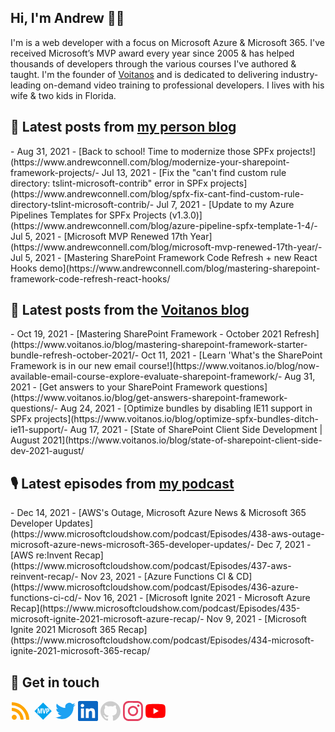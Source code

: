 ## Hi, I'm Andrew 👋🏼

I'm is a web developer with a focus on Microsoft Azure & Microsoft 365. I've received Microsoft’s MVP award every year since 2005 & has helped thousands of developers through the various courses I've authored & taught. I'm the founder of [Voitanos](https://www.voitanos.io) and is dedicated to delivering industry-leading on-demand video training to professional developers. I lives with his wife & two kids in Florida.

## 📘 Latest posts from [my person blog](https://www.andrewconnell.com)
<!-- MYBLOG-POST-LIST:START -->- Aug 31, 2021 - [Back to school! Time to modernize those SPFx projects!](https://www.andrewconnell.com/blog/modernize-your-sharepoint-framework-projects/- Jul 13, 2021 - [Fix the &quot;can&#39;t find custom rule directory: tslint-microsoft-contrib&quot; error in SPFx projects](https://www.andrewconnell.com/blog/spfx-fix-cant-find-custom-rule-directory-tslint-microsoft-contrib/- Jul 7, 2021 - [Update to my Azure Pipelines Templates for SPFx Projects &lpar;v1.3.0&rpar;](https://www.andrewconnell.com/blog/azure-pipeline-spfx-template-1-4/- Jul 5, 2021 - [Microsoft MVP Renewed 17th Year](https://www.andrewconnell.com/blog/microsoft-mvp-renewed-17th-year/- Jul 5, 2021 - [Mastering SharePoint Framework Code Refresh + new React Hooks demo](https://www.andrewconnell.com/blog/mastering-sharepoint-framework-code-refresh-react-hooks/<!-- MYBLOG-POST-LIST:END -->

## 📙 Latest posts from the [Voitanos blog](https://www.voitanos.io/blog)
<!-- VOITANOSBLOG-POST-LIST:START -->- Oct 19, 2021 - [Mastering SharePoint Framework - October 2021 Refresh](https://www.voitanos.io/blog/mastering-sharepoint-framework-starter-bundle-refresh-october-2021/- Oct 11, 2021 - [Learn &#39;What&#39;s the SharePoint Framework is in our new email course!](https://www.voitanos.io/blog/now-available-email-course-explore-evaluate-sharepoint-framework/- Aug 31, 2021 - [Get answers to your SharePoint Framework questions](https://www.voitanos.io/blog/get-answers-sharepoint-framework-questions/- Aug 24, 2021 - [Optimize bundles by disabling IE11 support in SPFx projects](https://www.voitanos.io/blog/optimize-spfx-bundles-ditch-ie11-support/- Aug 17, 2021 - [State of SharePoint Client Side Development | August 2021](https://www.voitanos.io/blog/state-of-sharepoint-client-side-dev-2021-august/<!-- VOITANOSBLOG-POST-LIST:END -->

## 🎙 Latest episodes from [my podcast](https://www.microsoftcloudshow.com)
<!-- MSCLOUDSHOWBLOG-POST-LIST:START -->- Dec 14, 2021 - [AWS&#39;s Outage, Microsoft Azure News &amp; Microsoft 365 Developer Updates](https://www.microsoftcloudshow.com/podcast/Episodes/438-aws-outage-microsoft-azure-news-microsoft-365-developer-updates/- Dec 7, 2021 - [AWS re:Invent Recap](https://www.microsoftcloudshow.com/podcast/Episodes/437-aws-reinvent-recap/- Nov 23, 2021 - [Azure Functions CI &amp; CD](https://www.microsoftcloudshow.com/podcast/Episodes/436-azure-functions-ci-cd/- Nov 16, 2021 - [Microsoft Ignite 2021 - Microsoft Azure Recap](https://www.microsoftcloudshow.com/podcast/Episodes/435-microsoft-ignite-2021-microsoft-azure-recap/- Nov 9, 2021 - [Microsoft Ignite 2021 Microsoft 365 Recap](https://www.microsoftcloudshow.com/podcast/Episodes/434-microsoft-ignite-2021-microsoft-365-recap/<!-- MSCLOUDSHOWBLOG-POST-LIST:END -->

## 👊 Get in touch

<a target="_blank" href="https://www.andrewconnell.com"><svg role="img" width="32" height="32" fill="#FFA500" viewBox="0 0 448 512" xmlns="http://www.w3.org/2000/svg"><title>Microsoft MVP</title><path d="M128.081 415.959c0 35.369-28.672 64.041-64.041 64.041S0 451.328 0 415.959s28.672-64.041 64.041-64.041 64.04 28.673 64.04 64.041zm175.66 47.25c-8.354-154.6-132.185-278.587-286.95-286.95C7.656 175.765 0 183.105 0 192.253v48.069c0 8.415 6.49 15.472 14.887 16.018 111.832 7.284 201.473 96.702 208.772 208.772.547 8.397 7.604 14.887 16.018 14.887h48.069c9.149.001 16.489-7.655 15.995-16.79zm144.249.288C439.596 229.677 251.465 40.445 16.503 32.01 7.473 31.686 0 38.981 0 48.016v48.068c0 8.625 6.835 15.645 15.453 15.999 191.179 7.839 344.627 161.316 352.465 352.465.353 8.618 7.373 15.453 15.999 15.453h48.068c9.034-.001 16.329-7.474 16.005-16.504z"/></svg></a>
<a target="_blank" href="https://mvp.microsoft.com/en-us/PublicProfile/21083?fullName=Andrew%20Connell"><svg role="img" width="32" height="32" fill="#00A4EF" viewBox="0 0 50 50" xmlns="http://www.w3.org/2000/svg"><title>Microsoft MVP</title><path d="M17.42,26.16a15.14,15.14,0,0,0-.22,1.59l-.07.48h0a14.16,14.16,0,0,0-.33-2l-1.82-7.89h-3.5v13h2.07V24.43c0-1.18,0-2.39-.09-3.61h.08l.35,2.3,2,8.19h2.28L20,23c.18-.9.31-1.63.39-2.18h.05q-.09,2-.09,2.94v7.55h2.14v-13H19.13Zm18.36.72h1a3.81,3.81,0,0,0,3-1.24,4.54,4.54,0,0,0,1.14-3.17,4.23,4.23,0,0,0-1-3.08A3.81,3.81,0,0,0,37,18.34H33.29v13h2.49Zm0-6.37h.83a1.62,1.62,0,0,1,1.25.52,2.25,2.25,0,0,1,.48,1.57c0,1.42-.57,2.13-1.7,2.13h-.86Zm-9.24,10.8h2.67l3.31-13H30l-1.8,8.5c-.09.47-.15.92-.19,1.34l-.05.35h-.06a12,12,0,0,0-.2-1.65l-1.8-8.54H23.32ZM25.26,46.75,3.75,25.24,25.24,3.75,46.75,25.26Z"/></svg></a>
<a target="_blank" href="https://www.twitter.com/andrewconnell"><svg role="img" width="32" height="32" fill="#1DA1F2" viewBox="0 0 24 24" xmlns="http://www.w3.org/2000/svg"><title>Twitter</title><path d="M23.953 4.57a10 10 0 01-2.825.775 4.958 4.958 0 002.163-2.723c-.951.555-2.005.959-3.127 1.184a4.92 4.92 0 00-8.384 4.482C7.69 8.095 4.067 6.13 1.64 3.162a4.822 4.822 0 00-.666 2.475c0 1.71.87 3.213 2.188 4.096a4.904 4.904 0 01-2.228-.616v.06a4.923 4.923 0 003.946 4.827 4.996 4.996 0 01-2.212.085 4.936 4.936 0 004.604 3.417 9.867 9.867 0 01-6.102 2.105c-.39 0-.779-.023-1.17-.067a13.995 13.995 0 007.557 2.209c9.053 0 13.998-7.496 13.998-13.985 0-.21 0-.42-.015-.63A9.935 9.935 0 0024 4.59z"/></svg></a>
<a target="_blank" href="https://www.linkedin.com/in/andrewconnell"><svg role="img" width="32" height="32" fill="#0A66C2" viewBox="0 0 24 24" xmlns="http://www.w3.org/2000/svg"><title>LinkedIn</title><path d="M20.447 20.452h-3.554v-5.569c0-1.328-.027-3.037-1.852-3.037-1.853 0-2.136 1.445-2.136 2.939v5.667H9.351V9h3.414v1.561h.046c.477-.9 1.637-1.85 3.37-1.85 3.601 0 4.267 2.37 4.267 5.455v6.286zM5.337 7.433c-1.144 0-2.063-.926-2.063-2.065 0-1.138.92-2.063 2.063-2.063 1.14 0 2.064.925 2.064 2.063 0 1.139-.925 2.065-2.064 2.065zm1.782 13.019H3.555V9h3.564v11.452zM22.225 0H1.771C.792 0 0 .774 0 1.729v20.542C0 23.227.792 24 1.771 24h20.451C23.2 24 24 23.227 24 22.271V1.729C24 .774 23.2 0 22.222 0h.003z"/></svg></a>
<a target="_blank" href="https://www.github.com/andrewconnell"><svg role="img" width="32" height="32" fill="#cccccc" viewBox="0 0 24 24" xmlns="http://www.w3.org/2000/svg"><title>GitHub</title><path d="M12 .297c-6.63 0-12 5.373-12 12 0 5.303 3.438 9.8 8.205 11.385.6.113.82-.258.82-.577 0-.285-.01-1.04-.015-2.04-3.338.724-4.042-1.61-4.042-1.61C4.422 18.07 3.633 17.7 3.633 17.7c-1.087-.744.084-.729.084-.729 1.205.084 1.838 1.236 1.838 1.236 1.07 1.835 2.809 1.305 3.495.998.108-.776.417-1.305.76-1.605-2.665-.3-5.466-1.332-5.466-5.93 0-1.31.465-2.38 1.235-3.22-.135-.303-.54-1.523.105-3.176 0 0 1.005-.322 3.3 1.23.96-.267 1.98-.399 3-.405 1.02.006 2.04.138 3 .405 2.28-1.552 3.285-1.23 3.285-1.23.645 1.653.24 2.873.12 3.176.765.84 1.23 1.91 1.23 3.22 0 4.61-2.805 5.625-5.475 5.92.42.36.81 1.096.81 2.22 0 1.606-.015 2.896-.015 3.286 0 .315.21.69.825.57C20.565 22.092 24 17.592 24 12.297c0-6.627-5.373-12-12-12"/></svg></a>
<a target="_blank" href="https://www.instagram.com/andrewconnell1"><svg role="img" width="32" height="32" fill="#E4405F" viewBox="0 0 24 24" xmlns="http://www.w3.org/2000/svg"><title>Instagram</title><path d="M12 0C8.74 0 8.333.015 7.053.072 5.775.132 4.905.333 4.14.63c-.789.306-1.459.717-2.126 1.384S.935 3.35.63 4.14C.333 4.905.131 5.775.072 7.053.012 8.333 0 8.74 0 12s.015 3.667.072 4.947c.06 1.277.261 2.148.558 2.913.306.788.717 1.459 1.384 2.126.667.666 1.336 1.079 2.126 1.384.766.296 1.636.499 2.913.558C8.333 23.988 8.74 24 12 24s3.667-.015 4.947-.072c1.277-.06 2.148-.262 2.913-.558.788-.306 1.459-.718 2.126-1.384.666-.667 1.079-1.335 1.384-2.126.296-.765.499-1.636.558-2.913.06-1.28.072-1.687.072-4.947s-.015-3.667-.072-4.947c-.06-1.277-.262-2.149-.558-2.913-.306-.789-.718-1.459-1.384-2.126C21.319 1.347 20.651.935 19.86.63c-.765-.297-1.636-.499-2.913-.558C15.667.012 15.26 0 12 0zm0 2.16c3.203 0 3.585.016 4.85.071 1.17.055 1.805.249 2.227.415.562.217.96.477 1.382.896.419.42.679.819.896 1.381.164.422.36 1.057.413 2.227.057 1.266.07 1.646.07 4.85s-.015 3.585-.074 4.85c-.061 1.17-.256 1.805-.421 2.227-.224.562-.479.96-.899 1.382-.419.419-.824.679-1.38.896-.42.164-1.065.36-2.235.413-1.274.057-1.649.07-4.859.07-3.211 0-3.586-.015-4.859-.074-1.171-.061-1.816-.256-2.236-.421-.569-.224-.96-.479-1.379-.899-.421-.419-.69-.824-.9-1.38-.165-.42-.359-1.065-.42-2.235-.045-1.26-.061-1.649-.061-4.844 0-3.196.016-3.586.061-4.861.061-1.17.255-1.814.42-2.234.21-.57.479-.96.9-1.381.419-.419.81-.689 1.379-.898.42-.166 1.051-.361 2.221-.421 1.275-.045 1.65-.06 4.859-.06l.045.03zm0 3.678c-3.405 0-6.162 2.76-6.162 6.162 0 3.405 2.76 6.162 6.162 6.162 3.405 0 6.162-2.76 6.162-6.162 0-3.405-2.76-6.162-6.162-6.162zM12 16c-2.21 0-4-1.79-4-4s1.79-4 4-4 4 1.79 4 4-1.79 4-4 4zm7.846-10.405c0 .795-.646 1.44-1.44 1.44-.795 0-1.44-.646-1.44-1.44 0-.794.646-1.439 1.44-1.439.793-.001 1.44.645 1.44 1.439z"/></svg></a>
<a target="_blank" href="https://www.youtube.com/user/jaconnell"><svg role="img" width="32" height="32" fill="#FF0000" viewBox="0 0 24 24" xmlns="http://www.w3.org/2000/svg"><title>YouTube</title><path d="M23.498 6.186a3.016 3.016 0 0 0-2.122-2.136C19.505 3.545 12 3.545 12 3.545s-7.505 0-9.377.505A3.017 3.017 0 0 0 .502 6.186C0 8.07 0 12 0 12s0 3.93.502 5.814a3.016 3.016 0 0 0 2.122 2.136c1.871.505 9.376.505 9.376.505s7.505 0 9.377-.505a3.015 3.015 0 0 0 2.122-2.136C24 15.93 24 12 24 12s0-3.93-.502-5.814zM9.545 15.568V8.432L15.818 12l-6.273 3.568z"/></svg></a>